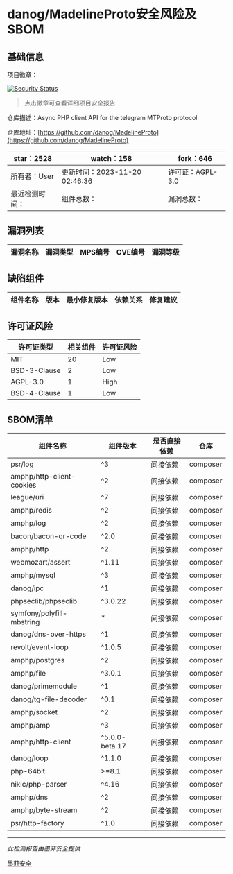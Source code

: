 # danog/MadelineProto安全风险及SBOM

## 基础信息

项目徽章：

[![Security Status](https://www.murphysec.com/platform3/v31/badge/1726311654243131392.svg)](https://www.murphysec.com/console/report/1693691940754513920/1726311654243131392)

> 点击徽章可查看详细项目安全报告

仓库描述：Async PHP client API for the telegram MTProto protocol

仓库地址：[https://github.com/danog/MadelineProto](https://github.com/danog/MadelineProto)

| star：2528 | watch：158 | fork：646 |
| ----------- | -------------- | ------------ |
| 所有者：User | 更新时间：2023-11-20 02:46:36 | 许可证：AGPL-3.0 |
| 最近检测时间： | 组件总数： | 漏洞总数： |




## 漏洞列表

| 漏洞名称 | 漏洞类型 | MPS编号 | CVE编号 | 漏洞等级 |
| ------- | ------ | ------- | ------ | ----- |





## 缺陷组件

| 组件名称 | 版本 | 最小修复版本 | 依赖关系 | 修复建议 |
| -------- | ---- | ------------ | -------- | -------- |





## 许可证风险

| 许可证类型 | 相关组件 | 许可证风险 |
| ---------- | -------- | ---------- |
|MIT|20|Low|
|BSD-3-Clause|2|Low|
|AGPL-3.0|1|High|
|BSD-4-Clause|1|Low|




## SBOM清单

| 组件名称 | 组件版本 | 是否直接依赖 | 仓库 |
| -------- | -------- | ------------ | ---- |
|psr/log|^3|间接依赖|composer|
|amphp/http-client-cookies|^2|间接依赖|composer|
|league/uri|^7|间接依赖|composer|
|amphp/redis|^2|间接依赖|composer|
|amphp/log|^2|间接依赖|composer|
|bacon/bacon-qr-code|^2.0|间接依赖|composer|
|amphp/http|^2|间接依赖|composer|
|webmozart/assert|^1.11|间接依赖|composer|
|amphp/mysql|^3|间接依赖|composer|
|danog/ipc|^1|间接依赖|composer|
|phpseclib/phpseclib|^3.0.22|间接依赖|composer|
|symfony/polyfill-mbstring|*|间接依赖|composer|
|danog/dns-over-https|^1|间接依赖|composer|
|revolt/event-loop|^1.0.5|间接依赖|composer|
|amphp/postgres|^2|间接依赖|composer|
|amphp/file|^3.0.1|间接依赖|composer|
|danog/primemodule|^1|间接依赖|composer|
|danog/tg-file-decoder|^0.1|间接依赖|composer|
|amphp/socket|^2|间接依赖|composer|
|amphp/amp|^3|间接依赖|composer|
|amphp/http-client|^5.0.0-beta.17|间接依赖|composer|
|danog/loop|^1.1.0|间接依赖|composer|
|php-64bit|>=8.1|间接依赖|composer|
|nikic/php-parser|^4.16|间接依赖|composer|
|amphp/dns|^2|间接依赖|composer|
|amphp/byte-stream|^2|间接依赖|composer|
|psr/http-factory|^1.0|间接依赖|composer|


------

*此检测报告由墨菲安全提供*

[墨菲安全](www.murphysec.com)